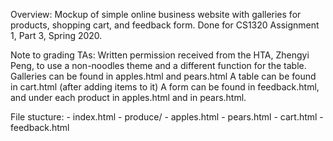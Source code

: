 Overview: Mockup of simple online business website with galleries for products, shopping cart, and feedback form. 
Done for CS1320 Assignment 1, Part 3, Spring 2020. 

Note to grading TAs: 
Written permission received from the HTA, Zhengyi Peng, to use a non-noodles theme and a different function for the table. 
Galleries can be found in apples.html and pears.html
A table can be found in cart.html (after adding items to it)
A form can be found in feedback.html, and under each product in apples.html and in pears.html.

File stucture: 
\- index.html
\- produce/
    \- apples.html
    \- pears.html
\- cart.html
\- feedback.html






